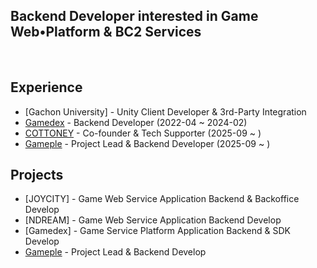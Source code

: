 ## Backend Developer interested in Game Web•Platform & BC2 Services

<br/>

## Experience
- [Gachon University] - Unity Client Developer & 3rd-Party Integration
- [Gamedex](https://gamedex.co.kr/) - Backend Developer (2022-04 ~ 2024-02)
- [COTTONEY](https://cottoney.co.kr/) - Co-founder & Tech Supporter (2025-09 ~ )
- [Gameple](https://github.com/Camelllia/Proj_Gameple) - Project Lead & Backend Developer (2025-09 ~ )

## Projects
- [JOYCITY] - Game Web Service Application Backend & Backoffice Develop 
- [NDREAM] - Game Web Service Application Backend Develop
- [Gamedex] - Game Service Platform Application Backend & SDK Develop
- [Gameple](https://github.com/Camelllia/Proj_Gameple) - Project Lead & Backend Develop
